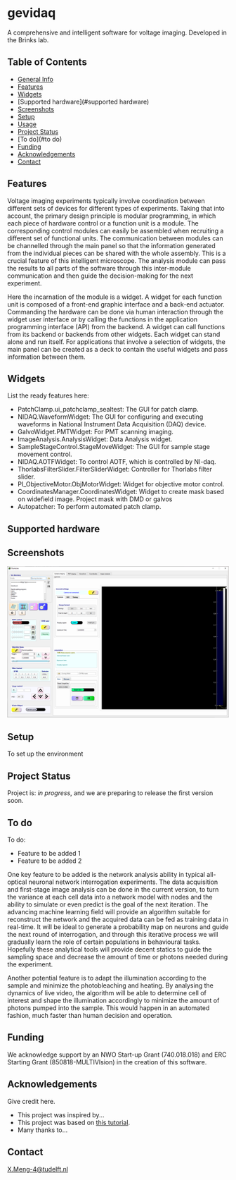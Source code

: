 # gevidaq
A comprehensive and intelligent software for voltage imaging. Developed in the Brinks lab.

## Table of Contents
* [General Info](#general-information)
* [Features](#features)
* [Widgets](#widgets)
* [Supported hardware](#supported hardware)
* [Screenshots](#screenshots)
* [Setup](#setup)
* [Usage](#usage)
* [Project Status](#project-status)
* [To do](#to do)
* [Funding](#funding)
* [Acknowledgements](#acknowledgements)
* [Contact](#contact)

## Features
Voltage imaging experiments typically involve coordination between different sets of devices for different types of experiments. Taking that into account, the primary design principle is modular programming, in which each piece of hardware control or a function unit is a module. The corresponding control modules can easily be assembled when recruiting a different set of functional units. The communication between modules can be channelled through the main panel so that the information generated from the individual pieces can be shared with the whole assembly. This is a crucial feature of this intelligent microscope. The analysis module can pass the results to all parts of the software through this inter-module communication and then guide the decision-making for the next experiment.

Here the incarnation of the module is a widget. A widget for each function unit is composed of a front-end graphic interface and a back-end actuator. Commanding the hardware can be done via human interaction through the widget user interface or by calling the functions in the application programming interface (API) from the backend. A widget can call functions from its backend or backends from other widgets. Each widget can stand alone and run itself. For applications that involve a selection of widgets, the main panel can be created as a deck to contain the useful widgets and pass information between them.

## Widgets
List the ready features here:
- PatchClamp.ui_patchclamp_sealtest: The GUI for patch clamp.
- NIDAQ.WaveformWidget: The GUI for configuring and executing waveforms in National Instrument Data Acquisition (DAQ) device.
- GalvoWidget.PMTWidget: For PMT scanning imaging.
- ImageAnalysis.AnalysisWidget: Data Analysis widget.
- SampleStageControl.StageMoveWidget: The GUI for sample stage movement control.
- NIDAQ.AOTFWidget: To control AOTF, which is controlled by NI-daq.
- ThorlabsFilterSlider.FilterSliderWidget: Controller for Thorlabs filter slider.
- PI_ObjectiveMotor.ObjMotorWidget: Widget for objective motor control.
- CoordinatesManager.CoordinatesWidget: Widget to create mask based on widefield image. Project mask with DMD or galvos
- Autopatcher: To perform automated patch clamp.

## Supported hardware


## Screenshots
![Screenshots](./gevidaq/Icons/TheMainGUI.PNG)

## Setup
To set up the environment


## Project Status
Project is: _in progress_, and we are preparing to release the first version soon.


## To do
To do:
- Feature to be added 1
- Feature to be added 2

One key feature to be added is the network analysis ability in typical all-optical neuronal network interrogation experiments. The data acquisition and first-stage image analysis can be done in the current version, to turn the variance at each cell data into a network model with nodes and the ability to simulate or even predict is the goal of the next iteration. The advancing machine learning field will provide an algorithm suitable for reconstruct the network and the acquired data can be fed as training data in real-time. It will be ideal to generate a probability map on neurons and guide the next round of interrogation, and through this iterative process we will gradually learn the role of certain populations in behavioural tasks. Hopefully these analytical tools will provide decent statics to guide the sampling space and decrease the amount of time or photons needed during the experiment.

Another potential feature is to adapt the illumination according to the sample and minimize the photobleaching and heating. By analysing the dynamics of live video, the algorithm will be able to determine cell of interest and shape the illumination accordingly to minimize the amount of photons pumped into the sample. This would happen in an automated fashion, much faster than human decision and operation. 


## Funding
We acknowledge support by an NWO Start-up Grant (740.018.018) and ERC Starting Grant (850818-MULTIVIsion) in the creation of this software.

## Acknowledgements
Give credit here.
- This project was inspired by...
- This project was based on [this tutorial](https://www.example.com).
- Many thanks to...


## Contact
X.Meng-4@tudelft.nl
